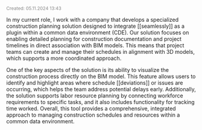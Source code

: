 <span style="font-size:12px; color:#888888;">Created: 05.11.2024 13:43</span>

In my current role, I work with a company that develops a specialized construction planning solution designed to integrate [[seamlessly]] as a plugin within a common data environment (CDE). Our solution focuses on enabling detailed planning for construction documentation and project timelines in direct association with BIM models. This means that project teams can create and manage their schedules in alignment with 3D models, which supports a more coordinated approach.

  One of the key aspects of the solution is its ability to visualize the construction process directly on the BIM model. This feature allows users to identify and highlight areas where schedule [[deviations]] or issues are occurring, which helps the team address potential delays early. Additionally, the solution supports labor resource planning by connecting workforce requirements to specific tasks, and it also includes functionality for tracking time worked. Overall, this tool provides a comprehensive, integrated approach to managing construction schedules and resources within a common data environment.